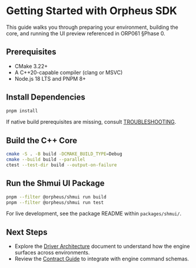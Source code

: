 # Getting Started with Orpheus SDK

This guide walks you through preparing your environment, building the core, and running the UI preview referenced in ORP061 §Phase 0.

## Prerequisites

- CMake 3.22+
- A C++20-capable compiler (clang or MSVC)
- Node.js 18 LTS and PNPM 8+

## Install Dependencies

```bash
pnpm install
```

If native build prerequisites are missing, consult [TROUBLESHOOTING](TROUBLESHOOTING.md).

## Build the C++ Core

```bash
cmake -S . -B build -DCMAKE_BUILD_TYPE=Debug
cmake --build build --parallel
ctest --test-dir build --output-on-failure
```

## Run the Shmui UI Package

```bash
pnpm --filter @orpheus/shmui run build
pnpm --filter @orpheus/shmui run test
```

For live development, see the package README within `packages/shmui/`.

## Next Steps

- Explore the [Driver Architecture](DRIVER_ARCHITECTURE.md) document to understand how the engine surfaces across environments.
- Review the [Contract Guide](CONTRACT_DEVELOPMENT.md) to integrate with engine command schemas.
